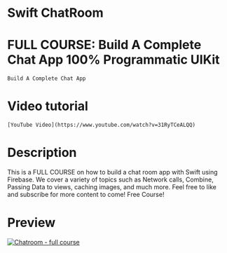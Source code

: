 # Swift ChatRoom

# FULL COURSE: Build A Complete Chat App 100% Programmatic UIKit
    Build A Complete Chat App

# Video tutorial

    [YouTube Video](https://www.youtube.com/watch?v=31RyTCeALQQ)

# Description

This is a FULL COURSE on how to build a chat room app with Swift using Firebase. We cover a variety of topics such as Network calls, Combine, Passing Data to views, caching images, and much more. Feel free to like and subscribe for more content to come! Free Course!

# Preview

[![Chatroom - full course](https://user-images.githubusercontent.com/15134835/232073234-90952844-b51f-40f1-b617-25d0fc77cd67.png)](https://www.youtube.com/watch?v=31RyTCeALQQ)
